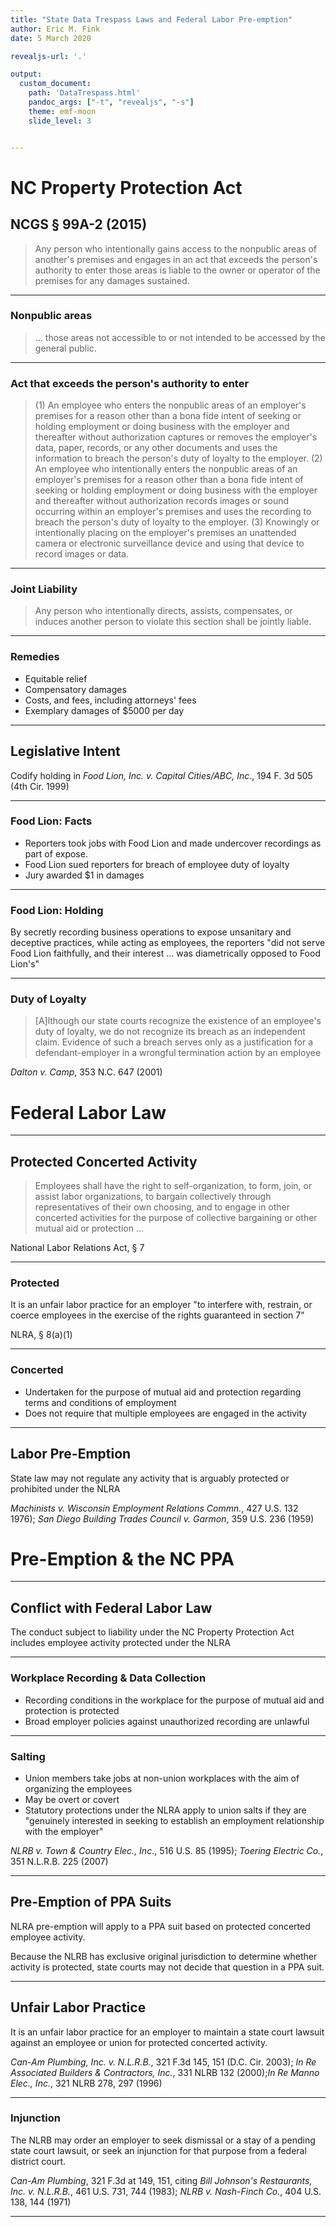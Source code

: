 ```yaml
---
title: "State Data Trespass Laws and Federal Labor Pre-emption"
author: Eric M. Fink
date: 5 March 2020

revealjs-url: '.'

output: 
  custom_document:
    path: 'DataTrespass.html'
    pandoc_args: ["-t", "revealjs", "-s"]
    theme: emf-moon 
    slide_level: 3


---
```



# NC Property Protection Act 

## NCGS § 99A-2 (2015)

> Any person who intentionally gains access to the nonpublic areas of another's premises and engages in an act that exceeds the person's authority to enter those areas is liable to the owner or operator of the premises for any damages sustained.


*** 

### Nonpublic areas 

> ... those areas not accessible to or not intended to be accessed by the general public.

*** 

### Act that exceeds the person's authority to enter

> (1) An employee who enters the nonpublic areas of an employer's premises for a reason other than a bona fide intent of seeking or holding employment or doing business with the employer and thereafter without authorization captures or removes the employer's data, paper, records, or any other documents and uses the information to breach the person's duty of loyalty to the employer.
> (2) An employee who intentionally enters the nonpublic areas of an employer's premises for a reason other than a bona fide intent of seeking or holding employment or doing business with the employer and thereafter without authorization records images or sound occurring within an employer's premises and uses the recording to breach the person's duty of loyalty to the employer.
> (3) Knowingly or intentionally placing on the employer's premises an unattended camera or electronic surveillance device and using that device to record images or data.

*** 

### Joint Liability 

> Any person who intentionally directs, assists, compensates, or induces another person to violate this section shall be jointly liable. 

*** 

### Remedies 

- Equitable relief
- Compensatory damages
- Costs, and fees, including attorneys' fees 
- Exemplary damages of $5000 per day 

*** 

## Legislative Intent 

Codify holding in _Food Lion, Inc. v. Capital Cities/ABC, Inc_., 194 F. 3d 505 (4th Cir. 1999) 

*** 

### Food Lion: Facts 

- Reporters took jobs with Food Lion and made undercover recordings as part of expose. 
- Food Lion sued reporters for breach of employee duty of loyalty 
- Jury awarded $1 in damages

*** 

### Food Lion: Holding 

By secretly recording business operations to expose unsanitary and deceptive practices, while acting as employees, the reporters "did not serve Food Lion faithfully, and their interest ... was diametrically opposed to Food Lion's"

*** 

### Duty of Loyalty 

> [A]lthough our state courts recognize the existence of an employee's duty of loyalty, we do not recognize its breach as an independent claim. Evidence of such a breach serves only as a justification for a defendant-employer in a wrongful termination action by an employee

_Dalton v. Camp_, 353 N.C. 647 (2001) 


# Federal Labor Law 

*** 

## Protected Concerted Activity 

> Employees shall have the right to self-organization, to form, join, or assist labor organizations, to bargain collectively through representatives of their own choosing, and to engage in other concerted activities for the purpose of collective bargaining or other mutual aid or protection ... 

National Labor Relations Act, § 7  

*** 

### Protected 

It is an unfair labor practice for an employer "to interfere with, restrain, or coerce employees in the exercise of the rights guaranteed in section 7"

NLRA, § 8(a)(1)

*** 

### Concerted 

- Undertaken for the purpose of mutual aid and protection regarding terms and conditions of employment
- Does not require that multiple employees are engaged in the activity 

*** 

## Labor Pre-Emption 

State law may not regulate any activity that is arguably protected or prohibited under the NLRA

_Machinists v. Wisconsin Employment Relations Commn._, 427 U.S. 132 1976); _San Diego Building Trades Council v. Garmon_, 359 U.S. 236 (1959)

# Pre-Emption & the NC PPA 

*** 

## Conflict with Federal Labor Law 

The conduct subject to liability under the NC Property Protection Act includes employee activity protected under the NLRA 

*** 

### Workplace Recording & Data Collection 

- Recording conditions in the workplace for the purpose of mutual aid and protection is protected
- Broad employer policies against unauthorized recording are unlawful

*** 

### Salting 

- Union members take jobs at non-union workplaces with the aim of organizing the employees
- May be overt or covert 
- Statutory protections under the NLRA apply to union salts if they are "genuinely interested in seeking to establish an employment relationship with the employer" 
 
_NLRB v. Town & Country Elec., Inc_., 516 U.S. 85 (1995); _Toering Electric Co._, 351 N.L.R.B. 225 (2007) 

*** 

## Pre-Emption of PPA Suits 

NLRA pre-emption will apply to a PPA suit based on protected concerted employee activity. 

Because the NLRB has exclusive original jurisdiction to determine whether activity is protected, state courts may not decide that question in a PPA suit. 

*** 

## Unfair Labor Practice 

It is an unfair labor practice for an employer to maintain a state court lawsuit against an employee or union for protected concerted activity. 

_Can-Am Plumbing, Inc. v. N.L.R.B._, 321 F.3d 145, 151 (D.C. Cir. 2003); _In Re Associated Builders & Contractors, Inc._, 331 NLRB 132 (2000);_In Re Manno Elec., Inc._, 321 NLRB 278, 297 (1996)

*** 

### Injunction 

The NLRB may order an employer to seek dismissal or a stay of a pending state court lawsuit, or seek an injunction for that purpose from a federal district court. 

_Can-Am Plumbing_, 321 F.3d at 149, 151, citing _Bill Johnson's Restaurants, Inc. v. N.L.R.B._, 461 U.S. 731, 744 (1983); _NLRB v. Nash-Finch Co._, 404 U.S. 138, 144 (1971)

*** 